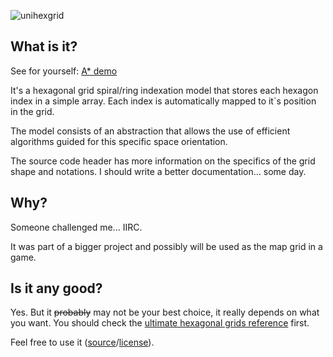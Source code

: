 ![unihexgrid](http://i.imgur.com/GEWReWq.png)

## What is it?

See for yourself: [A* demo](https://pboueke.github.io/b/public/projects/hex/demos/AS/gridAS.html)

It's a hexagonal grid spiral/ring indexation model that stores each hexagon index in a simple array. Each index is automatically mapped to it`s position in the grid. 

The model consists of an abstraction that allows the use of efficient algorithms guided for this specific space orientation.

The source code header has more information on the specifics of the grid shape and notations. I should write a better documentation... some day.

## Why?

Someone challenged me... IIRC.

It was part of a bigger project and possibly will be used as the map grid in a game.

## Is it any good?

Yes. But it <del>probably</del> may not be your best choice, it really depends on what you want. You should check the [ultimate hexagonal grids reference](http://www.redblobgames.com/grids/hexagons/) first.

Feel free to use it ([source](https://github.com/pboueke/b/blob/gh-pages/public/projects/hex/demos/AS/unihexgridAS.js)/[license](https://github.com/pboueke/b/blob/gh-pages/public/projects/hex/demos/AS/LICENSE.txt)).
